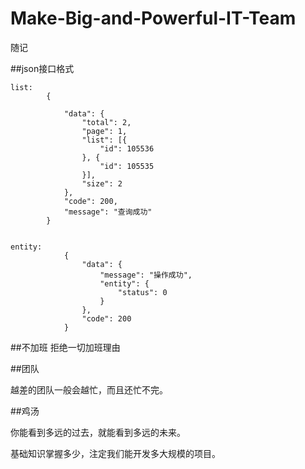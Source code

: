 # Make-Big-and-Powerful-IT-Team
随记

##json接口格式

	list:
			{

				"data": {
					"total": 2,
					"page": 1,
					"list": [{
						"id": 105536
					}, {
						"id": 105535
					}],
					"size": 2
				},
				"code": 200,
				"message": "查询成功"
			}


	entity:
				{
					"data": {
						"message": "操作成功",
						"entity": {
							"status": 0
						}
					},
					"code": 200
				}

##不加班
  拒绝一切加班理由


##团队

  越差的团队一般会越忙，而且还忙不完。

##鸡汤

  你能看到多远的过去，就能看到多远的未来。

  基础知识掌握多少，注定我们能开发多大规模的项目。

